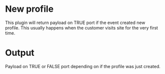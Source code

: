 # New profile 

This plugin will return payload on TRUE port if the event created new profile. This usually happens when the customer 
visits site for the very first time.

# Output

Payload on TRUE or FALSE port depending on if the profile was just created.

